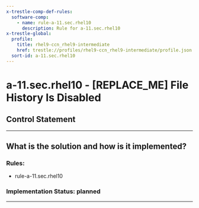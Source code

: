 ```yaml
---
x-trestle-comp-def-rules:
  software-comp:
    - name: rule-a-11.sec.rhel10
      description: Rule for a-11.sec.rhel10
x-trestle-global:
  profile:
    title: rhel9-ccn_rhel9-intermediate
    href: trestle://profiles/rhel9-ccn_rhel9-intermediate/profile.json
  sort-id: a-11.sec.rhel10
---
```


# a-11.sec.rhel10 - \[REPLACE_ME\] File History Is Disabled

## Control Statement

______________________________________________________________________

## What is the solution and how is it implemented?

<!-- For implementation status enter one of: implemented, partial, planned, alternative, not-applicable -->

<!-- Note that the list of rules under ### Rules: is read-only and changes will not be captured after assembly to JSON -->

<!-- Add control implementation description here for control: a-11.sec.rhel10 -->

### Rules:

  - rule-a-11.sec.rhel10

### Implementation Status: planned

______________________________________________________________________

